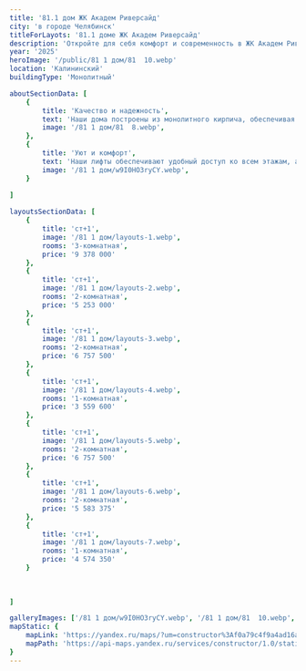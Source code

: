 ```yaml
---
title: '81.1 дом ЖК Академ Риверсайд'
city: 'в городе Челябинск'
titleForLayots: '81.1 доме ЖК Академ Риверсайд'
description: 'Откройте для себя комфорт и современность в ЖК Академ Риверсайд 81.1 в Челябинске. Панельные апартаменты на 20 этажах, с планировками от студий до 4-комнатных. Уникальные возможности для первых владельцев в III квартале 2025. Забронируйте ваш идеальный дом прямо сейчас и станьте частью центральной части города!'
year: '2025'
heroImage: '/public/81 1 дом/81  10.webp'
location: 'Калининский'
buildingType: 'Монолитный'

aboutSectionData: [
    {
        title: 'Качество и надежность',
        text: 'Наши дома построены из монолитного кирпича, обеспечивая непревзойденную прочность и долговечность. Высота потолков в каждой квартире достигает 2.75 метров, создавая пространство и свободу в вашем доме.',
        image: '/81 1 дом/81  8.webp',
    },
    {
        title: 'Уют и комфорт',
        text: 'Наши лифты обеспечивают удобный доступ ко всем этажам, а просторный комплекс создает атмосферу комфорта и уюта. Вы сможете наслаждаться каждым моментом вашей жизни, проживая в нашем роскошном жилом комплексе.',
        image: '/81 1 дом/w9I0HO3ryCY.webp',
    }
    
]

layoutsSectionData: [
    {
        title: 'ст+1',
        image: '/81 1 дом/layouts-1.webp',
        rooms: '3-комнатная',
        price: '9 378 000'
    },
    {
        title: 'ст+1',
        image: '/81 1 дом/layouts-2.webp',
        rooms: '2-комнатная',
        price: '5 253 000'
    },
    {
        title: 'ст+1',
        image: '/81 1 дом/layouts-3.webp',
        rooms: '2-комнатная',
        price: '6 757 500'
    },
    {
        title: 'ст+1',
        image: '/81 1 дом/layouts-4.webp',
        rooms: '1-комнатная',
        price: '3 559 600'
    },
    {
        title: 'ст+1',
        image: '/81 1 дом/layouts-5.webp',
        rooms: '2-комнатная',
        price: '6 757 500'
    },
    {
        title: 'ст+1',
        image: '/81 1 дом/layouts-6.webp',
        rooms: '2-комнатная',
        price: '5 583 375'
    },
    {
        title: 'ст+1',
        image: '/81 1 дом/layouts-7.webp',
        rooms: '1-комнатная',
        price: '4 574 350'
    }
    
    
    
]

galleryImages: ['/81 1 дом/w9I0HO3ryCY.webp', '/81 1 дом/81  10.webp', '/81 1 дом/81  8.webp']
mapStatic: {
    mapLink: 'https://yandex.ru/maps/?um=constructor%3Af0a79c4f9a4ad16a274b42415a928d35ab83bf34f18c5cd579ecde35225f3cd2&amp;source=constructorStatic',
    mapPath: 'https://api-maps.yandex.ru/services/constructor/1.0/static/?um=constructor%3Af0a79c4f9a4ad16a274b42415a928d35ab83bf34f18c5cd579ecde35225f3cd2&amp;width=600&amp;height=450&amp;lang=ru_RU',
}
---
```

